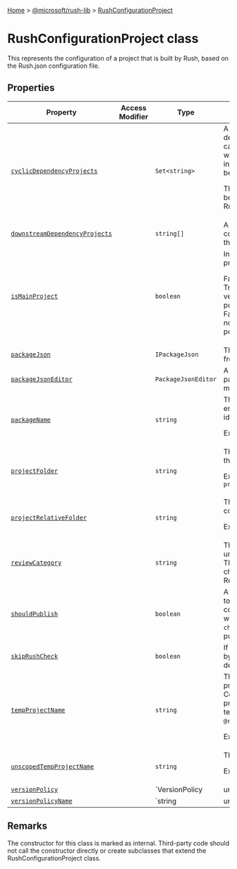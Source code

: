 [Home](./index) &gt; [@microsoft/rush-lib](./rush-lib.md) &gt; [RushConfigurationProject](./rush-lib.rushconfigurationproject.md)

# RushConfigurationProject class

This represents the configuration of a project that is built by Rush, based on the Rush.json configuration file.

## Properties

|  Property | Access Modifier | Type | Description |
|  --- | --- | --- | --- |
|  [`cyclicDependencyProjects`](./rush-lib.rushconfigurationproject.cyclicdependencyprojects.md) |  | `Set<string>` | A list of local projects that appear as devDependencies for this project, but cannot be locally linked because it would create a cyclic dependency; instead, the last published version will be installed in the Common folder.<p/>These are package names that would be found by RushConfiguration.getProjectByName(). |
|  [`downstreamDependencyProjects`](./rush-lib.rushconfigurationproject.downstreamdependencyprojects.md) |  | `string[]` | A list of projects within the Rush configuration which directly depend on this package. |
|  [`isMainProject`](./rush-lib.rushconfigurationproject.ismainproject.md) |  | `boolean` | Indicate whether this project is the main project for the related version policy.<p/>False if the project is not for publishing. True if the project is individually versioned or if its lockstep version policy does not specify main project. False if the project is lockstepped and is not the main project for its version policy. |
|  [`packageJson`](./rush-lib.rushconfigurationproject.packagejson.md) |  | `IPackageJson` | The parsed NPM "package.json" file from projectFolder. |
|  [`packageJsonEditor`](./rush-lib.rushconfigurationproject.packagejsoneditor.md) |  | `PackageJsonEditor` | A useful wrapper around the package.json file for making modifications |
|  [`packageName`](./rush-lib.rushconfigurationproject.packagename.md) |  | `string` | The name of the NPM package. An error is reported if this name is not identical to packageJson.name.<p/>Example: `@scope/MyProject` |
|  [`projectFolder`](./rush-lib.rushconfigurationproject.projectfolder.md) |  | `string` | The full path of the folder that contains the project to be built by Rush.<p/>Example: `C:\MyRepo\libraries\my-project` |
|  [`projectRelativeFolder`](./rush-lib.rushconfigurationproject.projectrelativefolder.md) |  | `string` | The relative path of the folder that contains the project to be built by Rush.<p/>Example: `libraries\my-project` |
|  [`reviewCategory`](./rush-lib.rushconfigurationproject.reviewcategory.md) |  | `string` | The review category name, or undefined if no category was assigned. This name must be one of the valid choices listed in RushConfiguration.reviewCategories. |
|  [`shouldPublish`](./rush-lib.rushconfigurationproject.shouldpublish.md) |  | `boolean` | A flag which indicates whether changes to this project should be published. This controls whether or not the project would show up when running `rush change`<!-- -->, and whether or not it should be published during `rush publish`<!-- -->. |
|  [`skipRushCheck`](./rush-lib.rushconfigurationproject.skiprushcheck.md) |  | `boolean` | If true, then this project will be ignored by the "rush check" command. The default value is false. |
|  [`tempProjectName`](./rush-lib.rushconfigurationproject.tempprojectname.md) |  | `string` | The unique name for the temporary project that will be generated in the Common folder. For example, if the project name is `@scope/MyProject`<!-- -->, the temporary project name might be `@rush-temp/MyProject-2`<!-- -->.<p/>Example: `@rush-temp/MyProject-2` |
|  [`unscopedTempProjectName`](./rush-lib.rushconfigurationproject.unscopedtempprojectname.md) |  | `string` | The unscoped temporary project name<p/>Example: `my-project-2` |
|  [`versionPolicy`](./rush-lib.rushconfigurationproject.versionpolicy.md) |  | `VersionPolicy | undefined` | Version policy of the project |
|  [`versionPolicyName`](./rush-lib.rushconfigurationproject.versionpolicyname.md) |  | `string | undefined` | Name of the version policy used by this project. |

## Remarks

The constructor for this class is marked as internal. Third-party code should not call the constructor directly or create subclasses that extend the RushConfigurationProject class.

